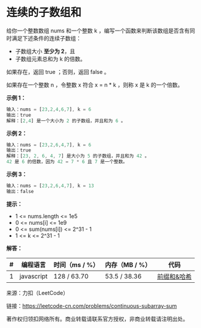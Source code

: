 # 连续的子数组和

给你一个整数数组 nums 和一个整数 k ，编写一个函数来判断该数组是否含有同时满足下述条件的连续子数组：

- 子数组大小 **至少为 2**，且
- 子数组元素总和为 k 的倍数。

如果存在，返回 true ；否则，返回 false 。

如果存在一个整数 n ，令整数 x 符合 x = n * k ，则称 x 是 k 的一个倍数。

**示例 1：**

``` javascript
输入：nums = [23,2,4,6,7], k = 6
输出：true
解释：[2,4] 是一个大小为 2 的子数组，并且和为 6 。
```

**示例 2：**

``` javascript
输入：nums = [23,2,6,4,7], k = 6
输出：true
解释：[23, 2, 6, 4, 7] 是大小为 5 的子数组，并且和为 42 。 
42 是 6 的倍数，因为 42 = 7 * 6 且 7 是一个整数。
```

**示例 3：**

``` javascript
输入：nums = [23,2,6,4,7], k = 13
输出：false
```

**提示：**

- 1 <= nums.length <= 1e5
- 0 <= nums[i] <= 1e9
- 0 <= sum(nums[i]) <= 2^31 - 1
- 1 <= k <= 2^31 - 1

**解答：**

**#**|**编程语言**|**时间（ms / %）**|**内存（MB / %）**|**代码**
--|--|--|--|--
1|javascript|128 / 63.70|53.5 / 38.36|[前缀和&哈希](./javascript/ac_v1.js)

来源：力扣（LeetCode）

链接：https://leetcode-cn.com/problems/continuous-subarray-sum

著作权归领扣网络所有。商业转载请联系官方授权，非商业转载请注明出处。

